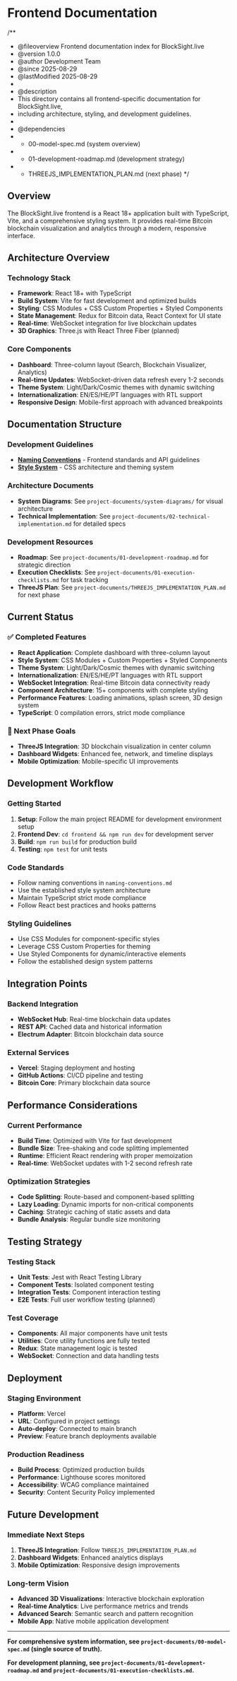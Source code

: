# Frontend Documentation

/**
 * @fileoverview Frontend documentation index for BlockSight.live
 * @version 1.0.0
 * @author Development Team
 * @since 2025-08-29
 * @lastModified 2025-08-29
 * 
 * @description
 * This directory contains all frontend-specific documentation for BlockSight.live,
 * including architecture, styling, and development guidelines.
 * 
 * @dependencies
 * - 00-model-spec.md (system overview)
 * - 01-development-roadmap.md (development strategy)
 * - THREEJS_IMPLEMENTATION_PLAN.md (next phase)
 */

## Overview

The BlockSight.live frontend is a React 18+ application built with TypeScript, Vite, and a comprehensive styling system. It provides real-time Bitcoin blockchain visualization and analytics through a modern, responsive interface.

## Architecture Overview

### **Technology Stack**
- **Framework**: React 18+ with TypeScript
- **Build System**: Vite for fast development and optimized builds
- **Styling**: CSS Modules + CSS Custom Properties + Styled Components
- **State Management**: Redux for Bitcoin data, React Context for UI state
- **Real-time**: WebSocket integration for live blockchain updates
- **3D Graphics**: Three.js with React Three Fiber (planned)

### **Core Components**
- **Dashboard**: Three-column layout (Search, Blockchain Visualizer, Analytics)
- **Real-time Updates**: WebSocket-driven data refresh every 1-2 seconds
- **Theme System**: Light/Dark/Cosmic themes with dynamic switching
- **Internationalization**: EN/ES/HE/PT languages with RTL support
- **Responsive Design**: Mobile-first approach with advanced breakpoints

## Documentation Structure

### **Development Guidelines**
- **[Naming Conventions](naming-conventions.md)** - Frontend standards and API guidelines
- **[Style System](styles-README.md)** - CSS architecture and theming system

### **Architecture Documents**
- **System Diagrams**: See `project-documents/system-diagrams/` for visual architecture
- **Technical Implementation**: See `project-documents/02-technical-implementation.md` for detailed specs

### **Development Resources**
- **Roadmap**: See `project-documents/01-development-roadmap.md` for strategic direction
- **Execution Checklists**: See `project-documents/01-execution-checklists.md` for task tracking
- **ThreeJS Plan**: See `project-documents/THREEJS_IMPLEMENTATION_PLAN.md` for next phase

## Current Status

### **✅ Completed Features**
- **React Application**: Complete dashboard with three-column layout
- **Style System**: CSS Modules + Custom Properties + Styled Components
- **Theme System**: Light/Dark/Cosmic themes with dynamic switching
- **Internationalization**: EN/ES/HE/PT languages with RTL support
- **WebSocket Integration**: Real-time Bitcoin data connectivity ready
- **Component Architecture**: 15+ components with complete styling
- **Performance Features**: Loading animations, splash screen, 3D design system
- **TypeScript**: 0 compilation errors, strict mode compliance

### **🎯 Next Phase Goals**
- **ThreeJS Integration**: 3D blockchain visualization in center column
- **Dashboard Widgets**: Enhanced fee, network, and timeline displays
- **Mobile Optimization**: Mobile-specific UI improvements

## Development Workflow

### **Getting Started**
1. **Setup**: Follow the main project README for development environment setup
2. **Frontend Dev**: `cd frontend && npm run dev` for development server
3. **Build**: `npm run build` for production build
4. **Testing**: `npm test` for unit tests

### **Code Standards**
- Follow naming conventions in `naming-conventions.md`
- Use the established style system architecture
- Maintain TypeScript strict mode compliance
- Follow React best practices and hooks patterns

### **Styling Guidelines**
- Use CSS Modules for component-specific styles
- Leverage CSS Custom Properties for theming
- Use Styled Components for dynamic/interactive elements
- Follow the established design system patterns

## Integration Points

### **Backend Integration**
- **WebSocket Hub**: Real-time blockchain data updates
- **REST API**: Cached data and historical information
- **Electrum Adapter**: Bitcoin blockchain data source

### **External Services**
- **Vercel**: Staging deployment and hosting
- **GitHub Actions**: CI/CD pipeline and testing
- **Bitcoin Core**: Primary blockchain data source

## Performance Considerations

### **Current Performance**
- **Build Time**: Optimized with Vite for fast development
- **Bundle Size**: Tree-shaking and code splitting implemented
- **Runtime**: Efficient React rendering with proper memoization
- **Real-time**: WebSocket updates with 1-2 second refresh rate

### **Optimization Strategies**
- **Code Splitting**: Route-based and component-based splitting
- **Lazy Loading**: Dynamic imports for non-critical components
- **Caching**: Strategic caching of static assets and data
- **Bundle Analysis**: Regular bundle size monitoring

## Testing Strategy

### **Testing Stack**
- **Unit Tests**: Jest with React Testing Library
- **Component Tests**: Isolated component testing
- **Integration Tests**: Component interaction testing
- **E2E Tests**: Full user workflow testing (planned)

### **Test Coverage**
- **Components**: All major components have unit tests
- **Utilities**: Core utility functions are fully tested
- **Redux**: State management logic is tested
- **WebSocket**: Connection and data handling tests

## Deployment

### **Staging Environment**
- **Platform**: Vercel
- **URL**: Configured in project settings
- **Auto-deploy**: Connected to main branch
- **Preview**: Feature branch deployments available

### **Production Readiness**
- **Build Process**: Optimized production builds
- **Performance**: Lighthouse scores monitored
- **Accessibility**: WCAG compliance maintained
- **Security**: Content Security Policy implemented

## Future Development

### **Immediate Next Steps**
1. **ThreeJS Integration**: Follow `THREEJS_IMPLEMENTATION_PLAN.md`
2. **Dashboard Widgets**: Enhanced analytics displays
3. **Mobile Optimization**: Responsive design improvements

### **Long-term Vision**
- **Advanced 3D Visualizations**: Interactive blockchain exploration
- **Real-time Analytics**: Live performance metrics and trends
- **Advanced Search**: Semantic search and pattern recognition
- **Mobile App**: Native mobile application development

---

**For comprehensive system information, see `project-documents/00-model-spec.md` (single source of truth).**

**For development planning, see `project-documents/01-development-roadmap.md` and `project-documents/01-execution-checklists.md`.**
